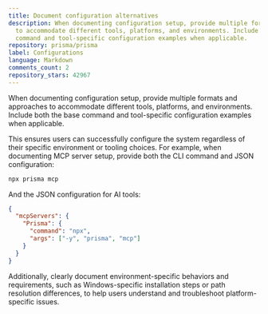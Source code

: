 ```yaml
---
title: Document configuration alternatives
description: When documenting configuration setup, provide multiple formats and approaches
  to accommodate different tools, platforms, and environments. Include both the base
  command and tool-specific configuration examples when applicable.
repository: prisma/prisma
label: Configurations
language: Markdown
comments_count: 2
repository_stars: 42967
---
```


When documenting configuration setup, provide multiple formats and approaches to accommodate different tools, platforms, and environments. Include both the base command and tool-specific configuration examples when applicable.

This ensures users can successfully configure the system regardless of their specific environment or tooling choices. For example, when documenting MCP server setup, provide both the CLI command and JSON configuration:

```bash
npx prisma mcp
```

And the JSON configuration for AI tools:

```json
{
  "mcpServers": {
    "Prisma": {
      "command": "npx",
      "args": ["-y", "prisma", "mcp"]
    }
  }
}
```

Additionally, clearly document environment-specific behaviors and requirements, such as Windows-specific installation steps or path resolution differences, to help users understand and troubleshoot platform-specific issues.
